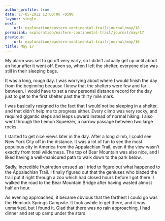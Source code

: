 ```yaml
---
author_profile: true
date: 17-05-2012 12:00:00 -0500
layout: single
next:
    url: exploration/eastern-continental-trail/journal/may/18
permalink: exploration/eastern-continental-trail/journal/may/17
previous:
    url: exploration/eastern-continental-trail/journal/may/16
title: May 17
---
```

My alarm was set to go off very early, so I didn't actually get up until about an hour after it went off. Even so, when I left the shelter, everyone else was still in their sleeping bags.

It was a long, rough day. I was worrying about where I would finish the day from the beginning because I knew that the shelters were few and far between. I would have to set a new personal distance record for the day just to get to the first shelter past the thirty mile mark.

I was basically resigned to the fact that I would not be sleeping in a shelter, and that didn't help me to progress either. Every climb was very rocky, and required gigantic steps and leaps upward instead of normal hiking. I also went through the Lemon Squeezer, a narrow passage between two large rocks.

I started to get nice views later in the day. After a long climb, I could see New York City off in the distance. It was a lot of fun to see the most populous city in America from the Appalachian Trail, even if the view wasn't exactly from total wilderness. The top of Bear Mountain was also nice, and I liked having a well-manicured path to walk down to the park below.

Sadly, incredible frustration ensued as I tried to figure out what happened to the Appalachian Trail. I finally figured out that the geniuses who blazed the trail put it right through a zoo which had closed hours before I got there. I walked the road to the Bear Mountain Bridge after having wasted almost half an hour.

As evening approached, it became obvious that the farthest I could go was the Hemlock Springs Campsite. It took awhile to get there, and it was unmarked, but I found it. Glad that there was no rain approaching, I had dinner and set up camp under the stars.